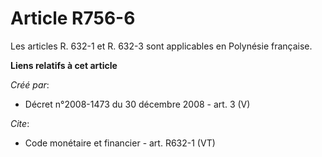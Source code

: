 # Article R756-6

Les articles R. 632-1 et R. 632-3 sont applicables en Polynésie française.

**Liens relatifs à cet article**

_Créé par_:

  - Décret n°2008-1473 du 30 décembre 2008 - art. 3 (V)

_Cite_:

  - Code monétaire et financier - art. R632-1 (VT)
